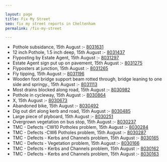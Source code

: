 ```yaml
---

layout: page
title: Fix My Street
seo: fix my street reports in Cheltenham
permalink: /fix-my-street

---
```


<!-- fix_marker starts -->

- Pothole subsidance, 15th August :- [8031631](https://www.fixmystreet.com/report/8031631)
- 12 inch Pothole, 1.5 inch deep, 15th August :- [8031437](https://www.fixmystreet.com/report/8031437)
- Flyposting by Estate Agent, 15th August :- [8031297](https://www.fixmystreet.com/report/8031297)
- Estate Agent sign put up on pavement, 15th August :- [8031275](https://www.fixmystreet.com/report/8031275)
- Flyposters at junction, 15th August :- [8031265](https://www.fixmystreet.com/report/8031265)
- Fly tipping, 15th August :- [8031196](https://www.fixmystreet.com/report/8031196)
- Wooden foot bridge support beam rotted through, bridge leaning to one side and springy., 15th August :- [8031113](https://www.fixmystreet.com/report/8031113)
- Most drains blocked along road, 15th August :- [8030982](https://www.fixmystreet.com/report/8030982)
- Pothole in cycleway, 15th August :- [8030864](https://www.fixmystreet.com/report/8030864)
- X, 15th August :- [8030673](https://www.fixmystreet.com/report/8030673)
- Abandoned bike, 15th August :- [8030492](https://www.fixmystreet.com/report/8030492)
- Dig out dirt along kerb and road, 15th August :- [8030485](https://www.fixmystreet.com/report/8030485)
- Large piece of plyboard, 15th August :- [8030251](https://www.fixmystreet.com/report/8030251)
- Overgrown vegetation on bus stop, 15th August :- [8030237](https://www.fixmystreet.com/report/8030237)
- TMC - Defects -CW10 Potholes problem, 15th August :- [8030284](https://www.fixmystreet.com/report/8030284)
- TMC - Defects -CW6 Potholes  problem, 15th August :- [8030287](https://www.fixmystreet.com/report/8030287)
- TMC - Defects - Kerbs and Channels problem, 15th August :- [8030165](https://www.fixmystreet.com/report/8030165)
- TMC - Defects - Vegetation problem, 15th August :- [8030166](https://www.fixmystreet.com/report/8030166)
- TMC - Defects - Kerbs and Channels problem, 15th August :- [8030162](https://www.fixmystreet.com/report/8030162)
- TMC - Defects - Kerbs and Channels problem, 15th August :- [8030163](https://www.fixmystreet.com/report/8030163)

<!-- fix_marker ends -->
